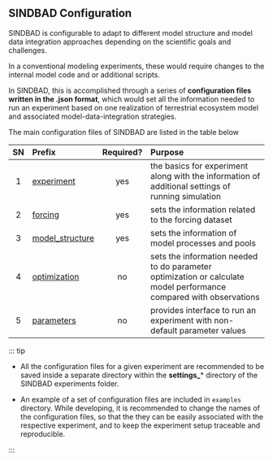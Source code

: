 ## SINDBAD Configuration 

SINDBAD is configurable to adapt to different model structure and model data integration approaches depending on the scientific goals and challenges. 

In a conventional modeling experiments, these would require changes to the internal model code and or additional scripts. 

In SINDBAD, this is accomplished through a series of **configuration files written in the .json format**, which would set all the information needed to run an experiment based on one realization of terrestrial ecosystem model and associated model-data-integration strategies.

The main configuration files of SINDBAD are listed in the table below

| SN | Prefix | Required? | Purpose | 
| :----: | :----| :----: | :------|
| 1 | [experiment](experiment) | yes | the basics for experiment along with the information of additional settings of running simulation | 
| 2 | [forcing](forcing) | yes | sets the information related to the forcing dataset | 
| 3 | [model_structure](model_structure) | yes | sets the information of model processes and pools | 
| 4 | [optimization](optimization) | no | sets the information needed to do parameter optimization or calculate model performance compared with observations | 
| 5 | [parameters](parameters) | no | provides interface to run an experiment with non-default parameter values | 



::: tip
- All the configuration files for a given experiment are recommended to be saved inside a separate directory within the **settings_*** directory of the SINDBAD experiments folder. 

- An example of a set of configuration files are included in ```examples``` directory. 
While developing, it is recommended to change the names of the configuration files, so that the they can be easily associated with the respective experiment, and to keep the experiment setup traceable and reproducible. 

:::

